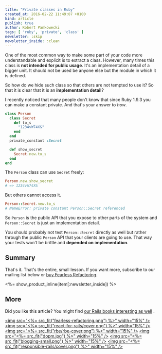 ```yaml
---
title: "Private classes in Ruby"
created_at: 2016-02-22 11:49:07 +0100
kind: article
publish: true
author: Robert Pankowecki
tags: [ 'ruby', 'private', 'class' ]
newsletter: :skip
newsletter_inside: :clean
---
```


One of the most common way to make some part of your code more understandable and explicit is to extract a class.
However, many times this class is **not intended for public usage**. It's an implementation detail of a bigger
unit. It should not be used be anyone else but the module in which it is defined.

So how do we hide such class
so that others are not tempted to use it? So that it is clear that it is an **implementation detail**?

<!-- more -->

I recently noticed that many people don't know that since Ruby 1.9.3 you can make a constant private. And that's
your answer to _how_.

```ruby
class Person
  class Secret
    def to_s
      "1234vW74X&"
    end
  end
  private_constant :Secret

  def show_secret
    Secret.new.to_s
  end
end
```

The `Person` class can use `Secret` freely:


```ruby
Person.new.show_secret
# => 1234vW74X&
```

But others cannot access it.

```ruby
Person::Secret.new.to_s
# NameError: private constant Person::Secret referenced
```

So `Person` is the public API that you expose to other parts of the system and `Person::Secret` is just an
implementation detail.

You should probably not test `Person::Secret` directly as well but rather through the public `Person` API
that your clients are going to use. That way your tests won't be brittle and **depended on implementation**.

## Summary

That's it. That's the entire, small lesson. If you want more, subscribe to our mailing list below or [buy Fearless Refactoring](http://controllers.rails-refactoring.com).

<%= show_product_inline(item[:newsletter_inside]) %>

## More

Did you like this article? You might find [our Rails books interesting as well](/products) .

<a href="http://controllers.rails-refactoring.com"><img src="<%= src_fit("fearless-refactoring.png") %>" width="15%" /></a>
<a href="/rails-react"><img src="<%= src_fit("react-for-rails/cover.png") %>" width="15%" /></a>
<a href="http://reactkungfu.com/react-by-example/"><img src="<%= src_fit("rbe/rbe-cover.png") %>" width="15%" /></a>
<a href="/async-remote/"><img src="<%= src_fit("dopm.jpg") %>" width="15%" /></a>
<a href="https://arkency.dpdcart.com"><img src="<%= src_fit("blogging-small.png") %>" width="15%" /></a>
<a href="/responsible-rails"><img src="<%= src_fit("responsible-rails/cover.png") %>" width="15%" /></a>
